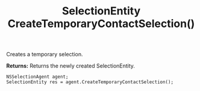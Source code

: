 ﻿---
uid: crmscript_ref_NSSelectionAgent_CreateTemporaryContactSelection
title: SelectionEntity CreateTemporaryContactSelection()
intellisense: NSSelectionAgent.CreateTemporaryContactSelection
keywords: NSSelectionAgent, CreateTemporaryContactSelection
so.topic: reference
---

Creates a temporary selection.


**Returns:** Returns the newly created SelectionEntity.

```crmscript
NSSelectionAgent agent;
SelectionEntity res = agent.CreateTemporaryContactSelection();
```

